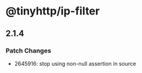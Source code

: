 # @tinyhttp/ip-filter

## 2.1.4

### Patch Changes

- 2645916: stop using non-null assertion in source
